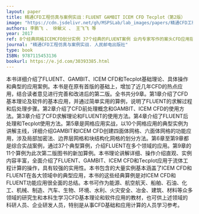 ```yaml
---
layout: paper
title: 精通CFD工程仿真与案例实战：FLUENT GAMBIT ICEM CFD Tecplot（第2版）
image: "https://cdn.jsdelivr.net/gh/MSPSLab/lab_images/papers/精通CFD工程仿真与案例实战_t.png"
authors: 李鹏飞 、 徐敏义 、 王飞飞 等
year: 2017
ref: 8个经典网格ICEMCFD划分实例 37个经典的FLUENT案例 业内专家写作的案头CFD应用指南
journal: "精通CFD工程仿真与案例实战. 人民邮电出版社"
type: book
ISBN: 9787115453136
bookurl: https://e.jd.com/30393385.html
---
```


本书详细介绍了FLUENT、GAMBIT、ICEM CFD和Tecplot基础理论、具体操作和典型的应用案例。本书是在原有首版的基础上，增加了近几年CFD的热点应用，结合读者意见进行完善和改进后的第二版。全书共分9章。第1章介绍了CFD基本理论及软件的基本应用，并通过简单实用的算例，说明了FLUENT的求解过程和后处理步骤。第2章介绍了CFD前处理概念和GAMBIT、ICEM CFD的使用方法。第3章介绍了CFD求解理论和FLUENT的使用方法。第4章介绍了FLUENT后处理和Tecplot使用方法。第5章是网格应用实战，以10个网格应用的典型实例为讲解主线，详细介绍GAMBIT和ICEM CFD创建四面体网格、六面体网格的功能应用，涉及局部加密法、边界层网格和块结构化网格的划分方法。第6章至第9章都是综合实战案例，通过37个典型算例，介绍FLUENT在多个领域的应用。第9章的11个算例为此次第二版图书的新加算例。本书理论讲解详细、操作介绍直观、实例内容丰富，全面介绍了FLUENT、GAMBIT、ICEM CFD和Tecplot应用于流体工程计算的操作，具有较强的实用性。本书包含的大量实例基本涵盖了ICEM CFD和FLUENT在各大领域中的典型应用，本书的这些经典算例是对ICEM CFD和FLUENT功能应用很全面的总结。本书可作为能源、航空航天、船舶、石油、化工、机械、制造、汽车、生物、环境、水利、火灾安全、冶金、建筑、材料等众多领域的研究生和本科生学习CFD基本理论和软件应用的教材，也可供上述领域的科研人员、企业研发人员，特别是从事CFD基础和应用计算的人员学习参考。
